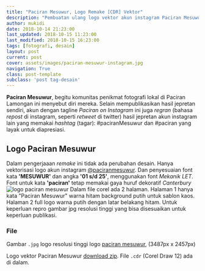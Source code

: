 ```yaml
---
title: "Paciran Mesuwur, Logo Remake [CDR] Vektor"
description: "Pembuatan ulang logo vektor akun instagram Paciran Mesuwur dengan Corel Draw 12"
author: mukidi
date: 2018-10-14 21:23:00
last_updated: 2018-10-15 11:23:00
last_modified: 2018-10-15 16:23:00
tags: [fotografi, desain]
layout: post
current: post
cover: assets/images/paciran-mesuwur-instagram.jpg
navigation: True
class: post-template
subclass: 'post tag-desain'
---
```


**Paciran Mesuwur**, begitu komunitas penikmat fotografi lokal di Paciran Lamongan ini menyebut diri mereka. Selain mempublikasikan hasil jepretan sendiri, akun dengan tagline _Paciran on Instagram_ ini juga _regran_ (bahasa _repost_ di instagram, seperti _retweet_ di twitter) hasil jepretan akun instagram lain yang memakai _hashtag_ (tagar): #paciranMesuwur dan #paciran yang layak untuk diapresiasi.

## Logo Paciran Mesuwur

Dalam pengerjaaan _remake_ ini tidak ada perubahan desain. Hanya vektorisasi logo akun instagram [@paciranmesuwur](https://www.instagram.com/paciranmesuwur). Dan penyesuaian font kata **'MESUWUR'** dan angka **'01 s/d 25'**, menggunakan font _Mekanik LET_. Font untuk kata **'paciran'** tetap memakai gaya huruf dekoratif _Canterbury_
![logo paciran mesuwur](https://i1.wp.com/www.paciran.com/assets/images/paciran-mesuwur-instagram.jpg?resize=450,450)
Dalam file corel ada 2 halaman. Halaman 1 hanya kata "Paciran Mesuwur" warna hitam background putih untuk sablon kaos. Halaman 2 full logo warna putih dengan latar belakang hitam. Untuk keperluan repro gambar jpg resolusi tinggi yang bisa disesuaikan untuk keperluan publikasi.

<script async src="//pagead2.googlesyndication.com/pagead/js/adsbygoogle.js"></script>
<!-- AtasArtikel -->
<ins class="adsbygoogle"
     style="display:block"
     data-ad-client="ca-pub-8526606076277673"
     data-ad-slot="8771412334"
     data-ad-format="auto"
     data-full-width-responsive="true"></ins><script>
(adsbygoogle = window.adsbygoogle || []).push({});
</script>

### File

Gambar `.jpg` logo resolusi tinggi logo [paciran mesuwur](assets/images/paciran-mesuwur-instagram.jpg), (3487px x 2457px)

Logo vektor Paciran Mesuwur [download zip](assets/zip/paciran-mesuwur.zip). File `.cdr` (Corel Draw 12) ada di dalam.